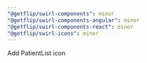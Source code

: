 ```yaml
---
"@getflip/swirl-components": minor
"@getflip/swirl-components-angular": minor
"@getflip/swirl-components-react": minor
"@getflip/swirl-icons": minor
---
```


Add PatientList icon

